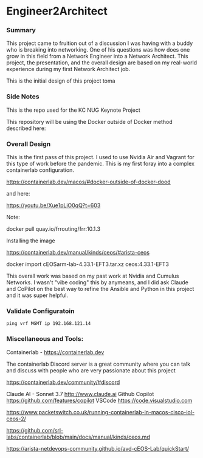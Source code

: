 # Engineer2Architect

### Summary

This project came to fruition out of a discussion I was having with a buddy who is breaking into networking. One of his questions was how does one grow in this field from a Network Engineer into a Network Architect. This project, the presentation, and the overall design are based on my real-world experience during my first Network Architect job.

This is the initial design of this project toma

### Side Notes

This is the repo used for the KC NUG Keynote Project

This repository will be using the Docker outside of Docker method described here:

### Overall Design

This is the first pass of this project. I used to use Nvidia Air and Vagrant for this type of work before the pandemic. This is my first foray into a complex containerlab configuration.

https://containerlab.dev/macos/#docker-outside-of-docker-dood

and here:

https://youtu.be/Xue1pLiO0qQ?t=603

Note:

docker pull quay.io/frrouting/frr:10.1.3

Installing the image

https://containerlab.dev/manual/kinds/ceos/#arista-ceos

docker import cEOSarm-lab-4.33.1-EFT3.tar.xz ceos:4.33.1-EFT3

This overall work was based on my past work at Nvidia and Cumulus Networks. I wasn't "vibe coding" this by anymeans, and I did ask Claude and CoPilot on the best way to refine the Ansible and Python in this project and it was super helpful.

### Validate Configuratoin

```ping vrf MGMT ip 192.168.121.14```

### Miscellaneous and Tools:

Containerlab - https://containerlab.dev

The containerlab Discord server is a great community where you can talk and discuss with people who are very passionate about this project

https://containerlab.dev/community/#discord

Claude AI - Sonnet 3.7 http://www.claude.ai
Github Copilot https://github.com/features/copilot
VSCode https://code.visualstudio.com

https://www.packetswitch.co.uk/running-containerlab-in-macos-cisco-iol-ceos-2/

https://github.com/srl-labs/containerlab/blob/main/docs/manual/kinds/ceos.md

https://arista-netdevops-community.github.io/avd-cEOS-Lab/quickStart/